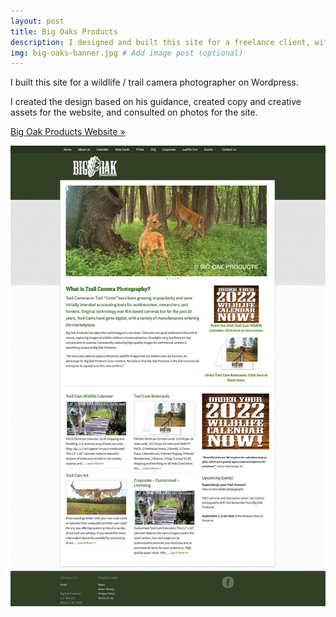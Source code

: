 ```yaml
---
layout: post
title: Big Oaks Products
description: I designed and built this site for a freelance client, with significant input from the client.
img: big-oaks-banner.jpg # Add image post (optional)
---
```

I built this site for a wildlife / trail camera photographer on Wordpress.

I created the design based on his guidance, created copy and creative assets for the website, and consulted on photos for the site.

<a href="http://bigoakproducts.com">Big Oak Products Website »</a>

<img src="/assets/img/big-oaks-full.jpg" alt="Big Oak Products">
